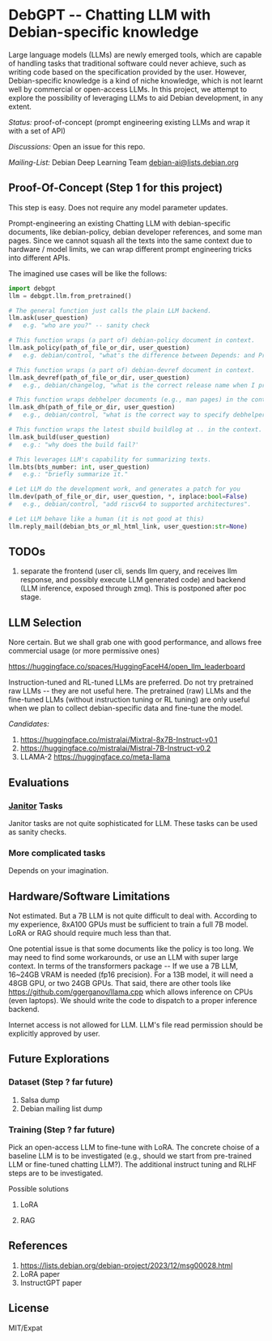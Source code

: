 # DebGPT -- Chatting LLM with Debian-specific knowledge

Large language models (LLMs) are newly emerged tools, which are capable of
handling tasks that traditional software could never achieve, such as writing
code based on the specification provided by the user. However, Debian-specific
knowledge is a kind of niche knowledge, which is not learnt well by commercial
or open-access LLMs. In this project, we attempt to explore the possibility
of leveraging LLMs to aid Debian development, in any extent.

*Status:* proof-of-concept (prompt engineering existing LLMs and wrap it with a set of API)

*Discussions:* Open an issue for this repo.

*Mailing-List:* Debian Deep Learning Team <debian-ai@lists.debian.org>

## Proof-Of-Concept (Step 1 for this project)

This step is easy. Does not require any model parameter updates.

Prompt-engineering an existing Chatting LLM with debian-specific documents, like debian-policy, debian developer references, and some man pages.
Since we cannot squash all the texts into the same context due to hardware / model limits, we can wrap different prompt engineering tricks into different APIs.

The imagined use cases will be like the follows:


```python
import debgpt
llm = debgpt.llm.from_pretrained()

# The general function just calls the plain LLM backend.
llm.ask(user_question)
#   e.g. "who are you?" -- sanity check

# This function wraps (a part of) debian-policy document in context.
llm.ask_policy(path_of_file_or_dir, user_question)
#   e.g. debian/control, "what's the difference between Depends: and Pre-Depends: ?"

# This function wraps (a part of) debian-devref document in context.
llm.ask_devref(path_of_file_or_dir, user_question)
#   e.g., debian/changelog, "what is the correct release name when I prepare the upload for Debian stable? bookworm? stable? bookworm-proposed-updates? or anything else?"

# This function wraps debhelper documents (e.g., man pages) in the context.
llm.ask_dh(path_of_file_or_dir, user_question)
#   e.g., debian/control, "what is the correct way to specify debhelper dependency with compat level 13?"

# This function wraps the latest sbuild buildlog at .. in the context.
llm.ask_build(user_question)
#   e.g.: "why does the build fail?'

# This leverages LLM's capability for summarizing texts.
llm.bts(bts_number: int, user_question)
#   e.g.: "briefly summarize it."

# Let LLM do the development work, and generates a patch for you
llm.dev(path_of_file_or_dir, user_question, *, inplace:bool=False)
#   e.g., debian/control, "add riscv64 to supported architectures".

# Let LLM behave like a human (it is not good at this)
llm.reply_mail(debian_bts_or_ml_html_link, user_question:str=None)
```

## TODOs

1. separate the frontend (user cli, sends llm query, and receives llm response, and possibly execute LLM generated code) and backend (LLM inference, exposed through zmq). This is postponed after poc stage.

## LLM Selection

Nore certain. But we shall grab one with good performance, and allows free commercial usage (or more permissive ones)

https://huggingface.co/spaces/HuggingFaceH4/open_llm_leaderboard

Instruction-tuned and RL-tuned LLMs are preferred. Do not try pretrained raw LLMs -- they are not useful here.
The pretrained (raw) LLMs and the fine-tuned LLMs (without instruction tuning or RL tuning) are only useful when we plan to collect debian-specific data and fine-tune the model.

*Candidates:*

1. https://huggingface.co/mistralai/Mixtral-8x7B-Instruct-v0.1
1. https://huggingface.co/mistralai/Mistral-7B-Instruct-v0.2
1. LLAMA-2 https://huggingface.co/meta-llama


## Evaluations

### [Janitor](https://wiki.debian.org/Janitor) Tasks

Janitor tasks are not quite sophisticated for LLM. These tasks can be used as sanity checks.

### More complicated tasks

Depends on your imagination.

## Hardware/Software Limitations

Not estimated. But a 7B LLM is not quite difficult to deal with. According to
my experience, 8xA100 GPUs must be sufficient to train a full 7B model.
LoRA or RAG should require much less than that.

One potential issue is that some documents like the policy is too long. We may
need to find some workarounds, or use an LLM with super large context.  In
terms of the transformers package -- If we use a 7B LLM, 16~24GB VRAM is needed
(fp16 precision). For a 13B model, it will need a 48GB GPU, or two 24GB GPUs.
That said, there are other tools like https://github.com/ggerganov/llama.cpp
which allows inference on CPUs (even laptops). We should write the code to
dispatch to a proper inference backend.

Internet access is not allowed for LLM.
LLM's file read permission should be explicitly approved by user.

## Future Explorations

### Dataset (Step ? far future)

1. Salsa dump
2. Debian mailing list dump

### Training (Step ? far future)

Pick an open-access LLM to fine-tune with LoRA. The concrete choise of a baseline LLM is to be investigated (e.g., should we start from pre-trained LLM or fine-tuned chatting LLM?).
The additional instruct tuning and RLHF steps are to be investigated.

Possible solutions

1. LoRA

2. RAG

## References

1. https://lists.debian.org/debian-project/2023/12/msg00028.html
2. LoRA paper
3. InstructGPT paper

## License

MIT/Expat
